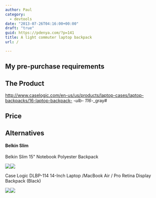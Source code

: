 ```yaml
---
author: Paul
category:
  - devtools
date: "2013-07-26T04:16:00+00:00"
draft: "true"
guid: https://pdenya.com/?p=141
title: A light commuter laptop backpack
url: /

---
```

## My pre-purchase requirements

## The Product

http://www.caselogic.com/en-us/us/products/laptop-cases/laptop-backpacks/16-laptop-backpack- _-ulb_- _116_-\_gray#

## Price

## Alternatives

#### Belkin Slim

Belkin Slim 15" Notebook Polyester Backpack

[![](http://ws-na.amazon-adsystem.com/widgets/q?_encoding=UTF8&ASIN=B001586UI2&Format=_SL160_&ID=AsinImage&MarketPlace=US&ServiceVersion=20070822&WS=1&tag=pdenyacom-20)](http://www.amazon.com/gp/product/B001586UI2/ref=as_li_qf_sp_asin_il?ie=UTF8&camp=1789&creative=9325&creativeASIN=B001586UI2&linkCode=as2&tag=pdenyacom-20)![](http://ir-na.amazon-adsystem.com/e/ir?t=pdenyacom-20&l=as2&o=1&a=B001586UI2)

Case Logic DLBP-114 14-Inch Laptop /MacBook Air / Pro Retina Display Backpack (Black)

[![](http://ws-na.amazon-adsystem.com/widgets/q?_encoding=UTF8&ASIN=B004AM624C&Format=_SL160_&ID=AsinImage&MarketPlace=US&ServiceVersion=20070822&WS=1&tag=pdenyacom-20)](http://www.amazon.com/gp/product/B004AM624C/ref=as_li_tf_il?ie=UTF8&camp=1789&creative=9325&creativeASIN=B004AM624C&linkCode=as2&tag=pdenyacom-20)![](http://ir-na.amazon-adsystem.com/e/ir?t=pdenyacom-20&l=as2&o=1&a=B004AM624C)
